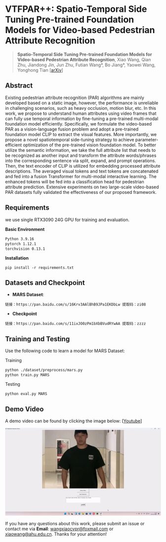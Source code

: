 
# VTFPAR++: Spatio-Temporal Side Tuning Pre-trained Foundation Models for Video-based Pedestrian Attribute Recognition
> **Spatio-Temporal Side Tuning Pre-trained Foundation Models for Video-based Pedestrian Attribute Recognition**, Xiao Wang, Qian Zhu, Jiandong Jin, Jun Zhu, Futian Wang*, Bo Jiang*, Yaowei Wang, Yonghong Tian
[[arXiv](https://arxiv.org/abs/2404.17929)]
 
## Abstract 
Existing pedestrian attribute recognition (PAR) algorithms are mainly developed based on a static image, however, the performance is unreliable in challenging scenarios, such as heavy occlusion, motion blur, etc. In this work, we propose to understand human attributes using video frames that can fully use temporal information by fine-tuning a pre-trained multi-modal foundation model efficiently. Specifically, we formulate the video-based PAR as a vision-language fusion problem and adopt a pre-trained foundation model CLIP to extract the visual features. More importantly, we propose a novel spatiotemporal side-tuning strategy to achieve parameter-efficient optimization of the pre-trained vision foundation model. To better utilize the semantic information, we take the full attribute list that needs to be recognized as another input and transform the attribute words/phrases into the corresponding sentence via split, expand, and prompt operations. Then, the text encoder of CLIP is utilized for embedding processed attribute descriptions. The averaged visual tokens and text tokens are concatenated and fed into a fusion Transformer for multi-modal interactive learning. The enhanced tokens will be fed into a classification head for pedestrian attribute prediction. Extensive experiments on two large-scale video-based PAR datasets fully validated the effectiveness of our proposed framework.

## Requirements
we use single RTX3090 24G GPU for training and evaluation.

**Basic Environment**
```
Python 3.9.16
pytorch 1.12.1
torchvision 0.13.1
```
**Installation**
```
pip install -r requirements.txt
```




## Datasets and Checkpoint 

* **MARS Dataset**:
```
链接：https://pan.baidu.com/s/16Krv3AAlBhB9JPa1EKDbLw 提取码：zi08
```

* **Checkpoint**
```
链接：https://pan.baidu.com/s/11ixJO0zPm1bXbBVudRYwAA 提取码：zzzz
```




## Training and Testing 
Use the following code to learn a model for MARS Dataset:

Training
```
python ./dataset/preprocess/mars.py
python train.py MARS
```
Testing
```
python eval.py MARS
```



## Demo Video 
A demo video can be found by clicking the image below: [[Youtube](https://youtu.be/yaeLMrr8MxU?si=aMmJk3epJJ76rnrL)] 

<p align="center">
<a href="[https://youtu.be/U4uUjci9Gjc](https://youtu.be/yaeLMrr8MxU?si=ZFha5XZsIG4g8E56)">
<img src="https://github.com/Event-AHU/OpenPAR/blob/main/VTFPAR%2B%2B/figures/VTFPAR%2B%2Bdemo.mp4_20240607_113607.505.jpg" alt="VTFPAR++_DemoVideo" width="700"/>
</a>
</p>






If you have any questions about this work, please submit an issue or contact me via **Email**: wangxiaocvpr@foxmail.com or xiaowang@ahu.edu.cn. Thanks for your attention! 
